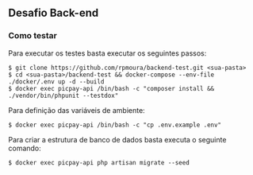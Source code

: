 
## Desafio Back-end

### Como testar
Para executar os testes basta executar os seguintes passos:

    $ git clone https://github.com/rpmoura/backend-test.git <sua-pasta>
    $ cd <sua-pasta>/backend-test && docker-compose --env-file ./docker/.env up -d --build
    $ docker exec picpay-api /bin/bash -c "composer install && ./vendor/bin/phpunit --testdox"

Para definição das variáveis de ambiente:

    $ docker exec picpay-api /bin/bash -c "cp .env.example .env"

Para criar a estrutura de banco de dados basta executa o seguinte comando:

    $ docker exec picpay-api php artisan migrate --seed

